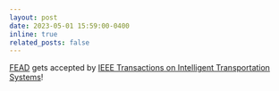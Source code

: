 ```yaml
---
layout: post
date: 2023-05-01 15:59:00-0400
inline: true
related_posts: false
---
```


[FEAD](https://ieeexplore.ieee.org/document/10153345) gets accepted by [IEEE Transactions on Intelligent Transportation Systems](https://ieeexplore.ieee.org/xpl/RecentIssue.jsp?punumber=6979)!
